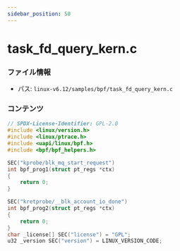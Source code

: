 ```yaml
---
sidebar_position: 50
---
```

# task_fd_query_kern.c

### ファイル情報

- パス: `linux-v6.12/samples/bpf/task_fd_query_kern.c`

### コンテンツ

```c
// SPDX-License-Identifier: GPL-2.0
#include <linux/version.h>
#include <linux/ptrace.h>
#include <uapi/linux/bpf.h>
#include <bpf/bpf_helpers.h>

SEC("kprobe/blk_mq_start_request")
int bpf_prog1(struct pt_regs *ctx)
{
	return 0;
}

SEC("kretprobe/__blk_account_io_done")
int bpf_prog2(struct pt_regs *ctx)
{
	return 0;
}
char _license[] SEC("license") = "GPL";
u32 _version SEC("version") = LINUX_VERSION_CODE;

```
